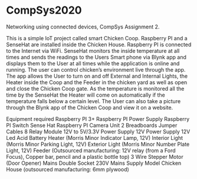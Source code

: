 # CompSys2020
Networking using connected devices, CompSys Assignment 2.

This is a simple IoT project called smart Chicken Coop. Raspberry PI and a SenseHat are installed inside the Chicken House. Raspberry PI is connected to the Internet via WiFi. SenseHat monitors the inside temperature at all times and sends the readings to the Users Smart phone via Blynk app and displays them to the User at all times while the application is online and running. The user can control chicken’s environment live through the app. The app allows the User to turn on and off External and Internal Lights, the Heater inside the Coop and the Feeder in the chicken yard as well as open and close the Chicken Coop gate. As the temperature is monitored all the time by the SenseHat the Heater will come on automatically if the temperature falls below a certain level.
The User can also take a picture through the Blynk app of the Chicken Coop and view it on a website.

Equipment required
Raspberry PI 3+
Raspberry PI Power Supply
Raspberry PI Switch
Sense Hat
Raspberry PI Camera Unit
2 Breadboards
Jumper Cables
8 Relay Module
12V to 5V/3.3V Power Supply
12V Power Supply
12V Led Acid Battery
Heater (Morris Minor Indicator Lamp, 12V)
Interior Light (Morris Minor Parking Light, 12V)
Exterior Light (Morris Minor Number Plate Light, 12V)
Feeder (Outsourced manufacturing: 12V relay (from a Ford Focus), Copper bar, pencil and a plastic bottle top) 
3 Wire Stepper Motor (Door Opener)
Mains Double Socket 
230V Mains Supply
Model Chicken House (outsourced manufacturing: 6mm plywood)
